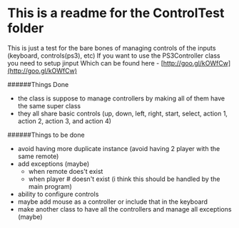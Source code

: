 # This is a readme for the ControlTest folder

This is just a test for the bare bones of managing controls of the inputs (keyboard, controls(ps3), etc)
If you want to use the PS3Controller class you need to setup jinput
Which can be found here - [http://goo.gl/kOWfCw](http://goo.gl/kOWfCw)

######Things Done
- the class is suppose to manage controllers by making all of them have the same super class
- they all share basic controls (up, down, left, right, start, select, action 1, action 2, action 3, and action 4)


######Things to be done
- avoid having more duplicate instance (avoid having 2 player with the same remote)
- add exceptions (maybe)
  - when remote does't exist
  - when player # doesn't exist (i think this should be handled by the main program)
- ability to configure controls
- maybe add mouse as a controller or include that in the keyboard
- make another class to have all the controllers and manage all exceptions (maybe)
